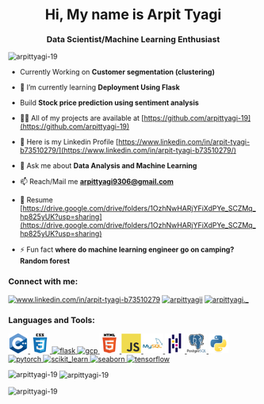 <h1 align="center">Hi, My name is Arpit Tyagi</h1>
<h3 align="center">Data Scientist/Machine Learning Enthusiast</h3>

<p align="left"> <img src="https://komarev.com/ghpvc/?username=arpittyagi-19&label=Profile%20views&color=0e75b6&style=flat" alt="arpittyagi-19" /> </p>

- Currently Working on **Customer segmentation (clustering)**

- 🌱 I’m currently learning **Deployment Using Flask**

- Build **Stock price prediction using sentiment analysis**

- 👨‍💻 All of my projects are available at [https://github.com/arpittyagi-19](https://github.com/arpittyagi-19)

- 📝 Here is my Linkedin Profile [https://www.linkedin.com/in/arpit-tyagi-b73510279/](https://www.linkedin.com/in/arpit-tyagi-b73510279/)

- 💬 Ask me about **Data Analysis and Machine Learning**

- 📫 Reach/Mail me **arpittyagi9306@gmail.com**

- 📄 Resume [https://drive.google.com/drive/folders/1OzhNwHARjYFiXdPYe_SCZMq_hp825yUK?usp=sharing](https://drive.google.com/drive/folders/1OzhNwHARjYFiXdPYe_SCZMq_hp825yUK?usp=sharing)

- ⚡ Fun fact **where do machine learning engineer go on camping?Random forest**

<h3 align="left">Connect with me:</h3>
<p align="left">
<a href="https://linkedin.com/in/www.linkedin.com/in/arpit-tyagi-b73510279" target="blank"><img align="center" src="https://raw.githubusercontent.com/rahuldkjain/github-profile-readme-generator/master/src/images/icons/Social/linked-in-alt.svg" alt="www.linkedin.com/in/arpit-tyagi-b73510279" height="30" width="40" /></a>
<a href="https://kaggle.com/arpittyagii" target="blank"><img align="center" src="https://raw.githubusercontent.com/rahuldkjain/github-profile-readme-generator/master/src/images/icons/Social/kaggle.svg" alt="arpittyagii" height="30" width="40" /></a>
<a href="https://instagram.com/arpittyagi._" target="blank"><img align="center" src="https://raw.githubusercontent.com/rahuldkjain/github-profile-readme-generator/master/src/images/icons/Social/instagram.svg" alt="arpittyagi._" height="30" width="40" /></a>
</p>

<h3 align="left">Languages and Tools:</h3>
<p align="left"> <a href="https://www.w3schools.com/cpp/" target="_blank" rel="noreferrer"> <img src="https://raw.githubusercontent.com/devicons/devicon/master/icons/cplusplus/cplusplus-original.svg" alt="cplusplus" width="40" height="40"/> </a> <a href="https://www.w3schools.com/css/" target="_blank" rel="noreferrer"> <img src="https://raw.githubusercontent.com/devicons/devicon/master/icons/css3/css3-original-wordmark.svg" alt="css3" width="40" height="40"/> </a> <a href="https://flask.palletsprojects.com/" target="_blank" rel="noreferrer"> <img src="https://www.vectorlogo.zone/logos/pocoo_flask/pocoo_flask-icon.svg" alt="flask" width="40" height="40"/> </a> <a href="https://cloud.google.com" target="_blank" rel="noreferrer"> <img src="https://www.vectorlogo.zone/logos/google_cloud/google_cloud-icon.svg" alt="gcp" width="40" height="40"/> </a> <a href="https://www.w3.org/html/" target="_blank" rel="noreferrer"> <img src="https://raw.githubusercontent.com/devicons/devicon/master/icons/html5/html5-original-wordmark.svg" alt="html5" width="40" height="40"/> </a> <a href="https://developer.mozilla.org/en-US/docs/Web/JavaScript" target="_blank" rel="noreferrer"> <img src="https://raw.githubusercontent.com/devicons/devicon/master/icons/javascript/javascript-original.svg" alt="javascript" width="40" height="40"/> </a> <a href="https://www.mysql.com/" target="_blank" rel="noreferrer"> <img src="https://raw.githubusercontent.com/devicons/devicon/master/icons/mysql/mysql-original-wordmark.svg" alt="mysql" width="40" height="40"/> </a> <a href="https://pandas.pydata.org/" target="_blank" rel="noreferrer"> <img src="https://raw.githubusercontent.com/devicons/devicon/2ae2a900d2f041da66e950e4d48052658d850630/icons/pandas/pandas-original.svg" alt="pandas" width="40" height="40"/> </a> <a href="https://www.postgresql.org" target="_blank" rel="noreferrer"> <img src="https://raw.githubusercontent.com/devicons/devicon/master/icons/postgresql/postgresql-original-wordmark.svg" alt="postgresql" width="40" height="40"/> </a> <a href="https://www.python.org" target="_blank" rel="noreferrer"> <img src="https://raw.githubusercontent.com/devicons/devicon/master/icons/python/python-original.svg" alt="python" width="40" height="40"/> </a> <a href="https://pytorch.org/" target="_blank" rel="noreferrer"> <img src="https://www.vectorlogo.zone/logos/pytorch/pytorch-icon.svg" alt="pytorch" width="40" height="40"/> </a> <a href="https://scikit-learn.org/" target="_blank" rel="noreferrer"> <img src="https://upload.wikimedia.org/wikipedia/commons/0/05/Scikit_learn_logo_small.svg" alt="scikit_learn" width="40" height="40"/> </a> <a href="https://seaborn.pydata.org/" target="_blank" rel="noreferrer"> <img src="https://seaborn.pydata.org/_images/logo-mark-lightbg.svg" alt="seaborn" width="40" height="40"/> </a> <a href="https://www.tensorflow.org" target="_blank" rel="noreferrer"> <img src="https://www.vectorlogo.zone/logos/tensorflow/tensorflow-icon.svg" alt="tensorflow" width="40" height="40"/> </a> </p>

<p><img align="left" src="https://github-readme-stats.vercel.app/api/top-langs?username=arpittyagi-19&show_icons=true&locale=en&layout=compact" alt="arpittyagi-19" /></p>

<p>&nbsp;<img align="center" src="https://github-readme-stats.vercel.app/api?username=arpittyagi-19&show_icons=true&locale=en" alt="arpittyagi-19" /></p>

<p><img align="center" src="https://github-readme-streak-stats.herokuapp.com/?user=arpittyagi-19&" alt="arpittyagi-19" /></p>
